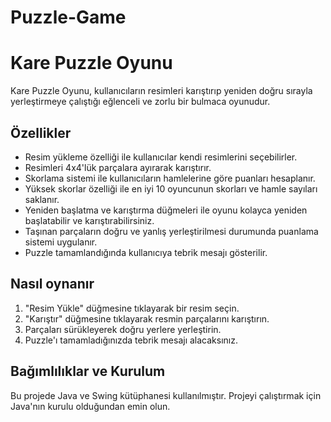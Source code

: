 # Puzzle-Game

# Kare Puzzle Oyunu

Kare Puzzle Oyunu, kullanıcıların resimleri karıştırıp yeniden doğru sırayla yerleştirmeye çalıştığı eğlenceli ve zorlu bir bulmaca oyunudur.

## Özellikler

- Resim yükleme özelliği ile kullanıcılar kendi resimlerini seçebilirler.
- Resimleri 4x4'lük parçalara ayırarak karıştırır.
- Skorlama sistemi ile kullanıcıların hamlelerine göre puanları hesaplanır.
- Yüksek skorlar özelliği ile en iyi 10 oyuncunun skorları ve hamle sayıları saklanır.
- Yeniden başlatma ve karıştırma düğmeleri ile oyunu kolayca yeniden başlatabilir ve karıştırabilirsiniz.
- Taşınan parçaların doğru ve yanlış yerleştirilmesi durumunda puanlama sistemi uygulanır.
- Puzzle tamamlandığında kullanıcıya tebrik mesajı gösterilir.

## Nasıl oynanır

1. "Resim Yükle" düğmesine tıklayarak bir resim seçin.
2. "Karıştır" düğmesine tıklayarak resmin parçalarını karıştırın.
3. Parçaları sürükleyerek doğru yerlere yerleştirin.
4. Puzzle'ı tamamladığınızda tebrik mesajı alacaksınız.

## Bağımlılıklar ve Kurulum

Bu projede Java ve Swing kütüphanesi kullanılmıştır. Projeyi çalıştırmak için Java'nın kurulu olduğundan emin olun.
